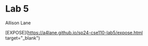 # Lab 5

Allison Lane


[EXPOSE](https://a4lane.github.io/sp24-cse110-lab5/expose.html target="_blank")

